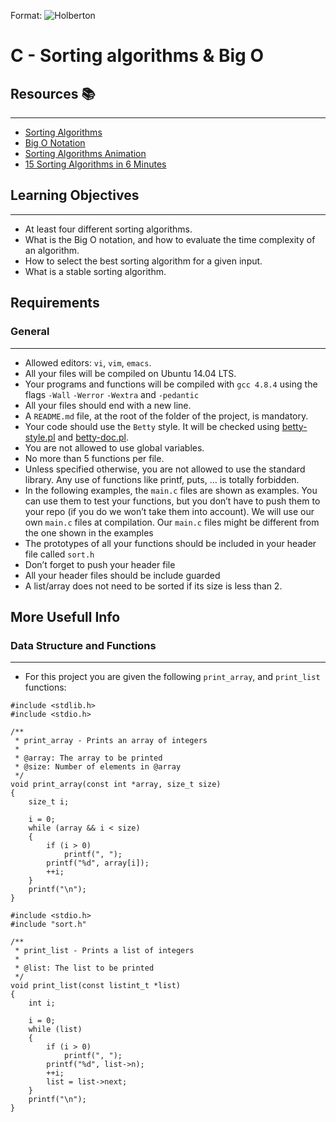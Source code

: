 Format: ![Holberton](https://www.google.com/imgres?imgurl=https%3A%2F%2Fwww.holbertonschool.com%2Fholberton-logo.png&imgrefurl=https%3A%2F%2Fwww.holbertonschool.com%2Fcampus_life%2Fmedellin&tbnid=-eG0CiRRlQv9sM&vet=12ahUKEwjAz-fHo87uAhVLqlkKHfM2DHIQMygBegUIARCcAQ..i&docid=pDGHPh71mZqlYM&w=409&h=128&q=holberton%20colombia&ved=2ahUKEwjAz-fHo87uAhVLqlkKHfM2DHIQMygBegUIARCcAQ)

# C - Sorting algorithms & Big O

## Resources :books:
-----------------------------------------
* [Sorting Algorithms](https://intranet.hbtn.io/rltoken/tmzgO7xhCpNgPUxVhLKibw)
* [Big O Notation](https://intranet.hbtn.io/rltoken/XrLMaOhUMHfwsFEz15TVow)
* [Sorting Algorithms Animation](https://intranet.hbtn.io/rltoken/kJ7rgWoqdLnxSnSEoAiFCQ)
* [15 Sorting Algorithms in 6 Minutes](https://intranet.hbtn.io/rltoken/RdvoGNMTJ6Hq34aJ_HmCqA)

## Learning Objectives
------------------------------------------
* At least four different sorting algorithms.
* What is the Big O notation, and how to evaluate the time complexity of an algorithm.
* How to select the best sorting algorithm for a given input.
* What is a stable sorting algorithm.

## Requirements

### General
-------------------------------------------
* Allowed editors: ```vi```, ```vim```, ```emacs```.
* All your files will be compiled on Ubuntu 14.04 LTS.
* Your programs and functions will be compiled with ```gcc 4.8.4``` using the flags ```-Wall``` ```-Werror``` ```-Wextra``` and ```-pedantic```
* All your files should end with a new line.
* A ```README.md``` file, at the root of the folder of the project, is mandatory.
* Your code should use the ```Betty``` style. It will be checked using [betty-style.pl](https://github.com/holbertonschool/Betty/blob/master/betty-style.pl) and [betty-doc.pl](https://github.com/holbertonschool/Betty/blob/master/betty-doc.pl).
* You are not allowed to use global variables.
* No more than 5 functions per file.
* Unless specified otherwise, you are not allowed to use the standard library. Any use of functions like printf, puts, … is totally forbidden.
* In the following examples, the ```main.c``` files are shown as examples. You can use them to test your functions, but you don’t have to push them to your repo (if you   do we won’t take them into account). We will use our own ```main.c``` files at compilation. Our ```main.c``` files might be different from the one shown in the examples
* The prototypes of all your functions should be included in your header file called ```sort.h```
* Don’t forget to push your header file
* All your header files should be include guarded
* A list/array does not need to be sorted if its size is less than 2.

## More Usefull Info
### Data Structure and Functions
---------------------------------------------
* For this project you are given the following ```print_array```, and ```print_list``` functions:
```
#include <stdlib.h>
#include <stdio.h>

/**
 * print_array - Prints an array of integers
 *
 * @array: The array to be printed
 * @size: Number of elements in @array
 */
void print_array(const int *array, size_t size)
{
    size_t i;

    i = 0;
    while (array && i < size)
    {
        if (i > 0)
            printf(", ");
        printf("%d", array[i]);
        ++i;
    }
    printf("\n");
}
```
```
#include <stdio.h>
#include "sort.h"

/**
 * print_list - Prints a list of integers
 *
 * @list: The list to be printed
 */
void print_list(const listint_t *list)
{
    int i;

    i = 0;
    while (list)
    {
        if (i > 0)
            printf(", ");
        printf("%d", list->n);
        ++i;
        list = list->next;
    }
    printf("\n");
}
```
